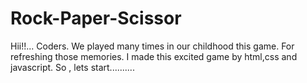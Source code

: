 # Rock-Paper-Scissor
Hii!!... Coders. We played many times in our childhood this game. For refreshing those memories. I made this excited game by html,css and javascript. So , lets start..........  
